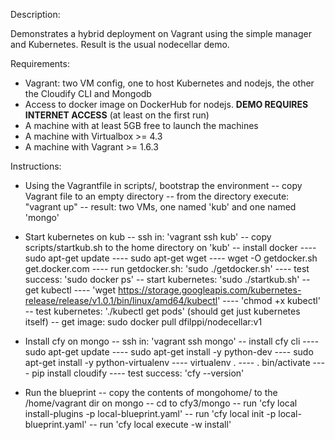 Description:

Demonstrates a hybrid deployment on Vagrant using the simple manager and Kubernetes.  Result is the usual nodecellar demo.

Requirements:

* Vagrant: two VM config, one to host Kubernetes and nodejs, the other the Cloudify CLI and Mongodb
* Access to docker image on DockerHub for nodejs.  __DEMO REQUIRES INTERNET ACCESS__ (at least on the first run)
* A machine with at least 5GB free to launch the machines
* A machine with Virtualbox >= 4.3
* A machine with Vagrant >= 1.6.3

Instructions:

* Using the Vagrantfile in scripts/, bootstrap the environment
-- copy Vagrant file to an empty directory
-- from the directory execute: "vagrant up"
-- result:  two VMs, one named 'kub' and one named 'mongo'

* Start kubernetes on kub
-- ssh in: 'vagrant ssh kub'
-- copy scripts/startkub.sh to the home directory on 'kub'
-- install docker
---- sudo apt-get update
---- sudo apt-get wget
---- wget -O getdocker.sh get.docker.com
---- run getdocker.sh: 'sudo ./getdocker.sh'
---- test success: 'sudo docker ps'
-- start kubernetes: 'sudo ./startkub.sh'
-- get kubectl
---- 'wget https://storage.googleapis.com/kubernetes-release/release/v1.0.1/bin/linux/amd64/kubectl'
---- 'chmod +x kubectl'
-- test kubernetes: './kubectl get pods'  (should get just kubernetes itself)
-- get image: sudo docker pull dfilppi/nodecellar:v1

* Install cfy on mongo
-- ssh in: 'vagrant ssh mongo'
-- install cfy cli
---- sudo apt-get update
---- sudo apt-get install -y python-dev
---- sudo apt-get install -y python-virtualenv
---- virtualenv .
---- . bin/activate
---- pip install cloudify
---- test success: 'cfy --version'

* Run the blueprint
-- copy the contents of mongohome/ to the /home/vagrant dir on mongo
-- cd to cfy3/mongo
-- run 'cfy local install-plugins -p local-blueprint.yaml'
-- run 'cfy local init -p local-blueprint.yaml'
-- run 'cfy local execute -w install'

